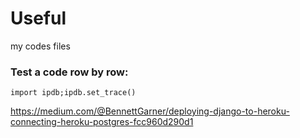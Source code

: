 # Useful
my codes files

### Test a code row by row:
`import ipdb;ipdb.set_trace()`

https://medium.com/@BennettGarner/deploying-django-to-heroku-connecting-heroku-postgres-fcc960d290d1
